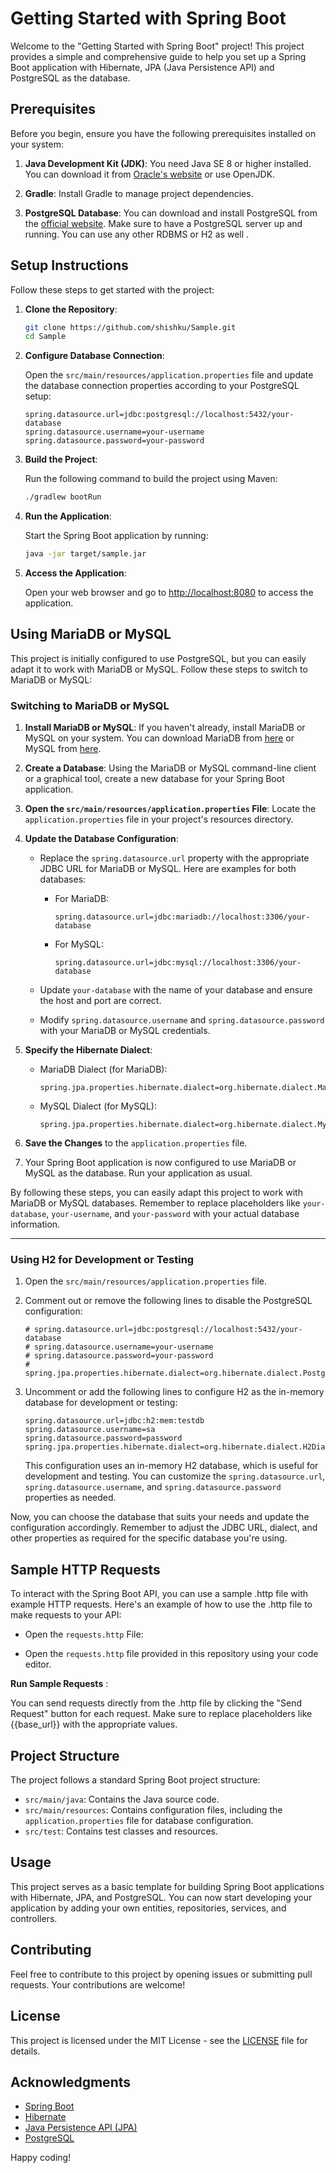 # Getting Started with Spring Boot

Welcome to the "Getting Started with Spring Boot" project! This project provides a simple and comprehensive guide to help you set up a Spring Boot application with Hibernate, JPA (Java Persistence API) and PostgreSQL as the database.

## Prerequisites

Before you begin, ensure you have the following prerequisites installed on your system:

1. **Java Development Kit (JDK)**: You need Java SE 8 or higher installed. You can download it from [Oracle's website](https://www.oracle.com/java/technologies/javase-downloads.html) or use OpenJDK.

2. **Gradle**: Install Gradle to manage project dependencies.

3. **PostgreSQL Database**: You can download and install PostgreSQL from the [official website](https://www.postgresql.org/download/). Make sure to have a PostgreSQL server up and running. You can use any other RDBMS or H2 as well .

## Setup Instructions

Follow these steps to get started with the project:

1. **Clone the Repository**:

    ```bash
    git clone https://github.com/shishku/Sample.git
    cd Sample
    ```

2. **Configure Database Connection**:

   Open the `src/main/resources/application.properties` file and update the database connection properties according to your PostgreSQL setup:
   
    ```properties
    spring.datasource.url=jdbc:postgresql://localhost:5432/your-database
    spring.datasource.username=your-username
    spring.datasource.password=your-password
    ```
 
3. **Build the Project**:

   Run the following command to build the project using Maven:

    ```bash
   ./gradlew bootRun
    ```

4. **Run the Application**:

   Start the Spring Boot application by running:

    ```bash
    java -jar target/sample.jar
    ```

5. **Access the Application**:

   Open your web browser and go to [http://localhost:8080](http://localhost:8080) to access the application.


## Using MariaDB or MySQL

This project is initially configured to use PostgreSQL, but you can easily adapt it to work with MariaDB or MySQL. Follow these steps to switch to MariaDB or MySQL:

### Switching to MariaDB or MySQL

1. **Install MariaDB or MySQL**: If you haven't already, install MariaDB or MySQL on your system. You can download MariaDB from [here](https://mariadb.org/download/) or MySQL from [here](https://dev.mysql.com/downloads/).

2. **Create a Database**: Using the MariaDB or MySQL command-line client or a graphical tool, create a new database for your Spring Boot application.

3. **Open the `src/main/resources/application.properties` File**: Locate the `application.properties` file in your project's resources directory.

4. **Update the Database Configuration**:

   - Replace the `spring.datasource.url` property with the appropriate JDBC URL for MariaDB or MySQL. Here are examples for both databases:

      - For MariaDB:

        ```properties
        spring.datasource.url=jdbc:mariadb://localhost:3306/your-database
        ```

      - For MySQL:

        ```properties
        spring.datasource.url=jdbc:mysql://localhost:3306/your-database
        ```

   - Update `your-database` with the name of your database and ensure the host and port are correct.

   - Modify `spring.datasource.username` and `spring.datasource.password` with your MariaDB or MySQL credentials.

5. **Specify the Hibernate Dialect**:

   - MariaDB Dialect (for MariaDB):

     ```properties
     spring.jpa.properties.hibernate.dialect=org.hibernate.dialect.MariaDBDialect
     ```

   - MySQL Dialect (for MySQL):

     ```properties
     spring.jpa.properties.hibernate.dialect=org.hibernate.dialect.MySQLDialect
     ```

6. **Save the Changes** to the `application.properties` file.

7. Your Spring Boot application is now configured to use MariaDB or MySQL as the database. Run your application as usual.

By following these steps, you can easily adapt this project to work with MariaDB or MySQL databases. Remember to replace placeholders like `your-database`, `your-username`, and `your-password` with your actual database information.

---

### Using H2 for Development or Testing

1. Open the `src/main/resources/application.properties` file.

2. Comment out or remove the following lines to disable the PostgreSQL configuration:

    ```properties
    # spring.datasource.url=jdbc:postgresql://localhost:5432/your-database
    # spring.datasource.username=your-username
    # spring.datasource.password=your-password
    # spring.jpa.properties.hibernate.dialect=org.hibernate.dialect.PostgreSQLDialect
    ```

3. Uncomment or add the following lines to configure H2 as the in-memory database for development or testing:

    ```properties
    spring.datasource.url=jdbc:h2:mem:testdb
    spring.datasource.username=sa
    spring.datasource.password=password
    spring.jpa.properties.hibernate.dialect=org.hibernate.dialect.H2Dialect
    ```

   This configuration uses an in-memory H2 database, which is useful for development and testing. You can customize the `spring.datasource.url`, `spring.datasource.username`, and `spring.datasource.password` properties as needed.

Now, you can choose the database that suits your needs and update the configuration accordingly. Remember to adjust the JDBC URL, dialect, and other properties as required for the specific database you're using.
## Sample HTTP Requests
To interact with the Spring Boot API, you can use a sample .http file with example HTTP requests. Here's an example of how to use the .http file to make requests to your API:


- Open the `requests.http` File:

- Open the `requests.http` file provided in this repository using your code editor.

**Run Sample Requests** :

You can send requests directly from the .http file by clicking the "Send Request" button for each request. Make sure to replace placeholders like {{base_url}} with the appropriate values.
## Project Structure

The project follows a standard Spring Boot project structure:

- `src/main/java`: Contains the Java source code.
- `src/main/resources`: Contains configuration files, including the `application.properties` file for database configuration.
- `src/test`: Contains test classes and resources.

## Usage

This project serves as a basic template for building Spring Boot applications with Hibernate, JPA, and PostgreSQL. You can now start developing your application by adding your own entities, repositories, services, and controllers.

## Contributing

Feel free to contribute to this project by opening issues or submitting pull requests. Your contributions are welcome!

## License

This project is licensed under the MIT License - see the [LICENSE](LICENSE) file for details.

## Acknowledgments

- [Spring Boot](https://spring.io/projects/spring-boot)
- [Hibernate](https://hibernate.org/)
- [Java Persistence API (JPA)](https://javaee.github.io/javaee-spec/javadocs/javax/persistence/package-summary.html)
- [PostgreSQL](https://www.postgresql.org/)

Happy coding!